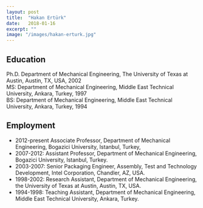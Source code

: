 ```yaml
---
layout: post
title:  "Hakan Ertürk"
date:   2018-01-16
excerpt: ""
image: "/images/hakan-erturk.jpg"
---
```


## Education
Ph.D. Department of Mechanical Engineering, The University of Texas at Austin, Austin, TX, USA, 2002 <br>
MS: Department of Mechanical Engineering, Middle East Technical University, Ankara, Turkey, 1997 <br>
BS: Department of Mechanical Engineering, Middle East Technical University, Ankara, Turkey, 1994 <br>

## Employment
- 2012-present Associate Professor, Department of Mechanical Engineering, Bogazici University, Istanbul, Turkey, 
- 2007-2012: Assistant Professor, Department of Mechanical Engineering, Bogazici University, Istanbul, Turkey.
- 2003-2007: Senior Packaging Engineer, Assembly, Test and Technology Development, Intel Corporation, Chandler, AZ, USA.
- 1998-2002: Research Assistant, Department of Mechanical Engineering, the University of Texas at Austin, Austin, TX, USA.
- 1994-1998: Teaching Assistant, Department of Mechanical Engineering, Middle East Technical University, Ankara, Turkey.
